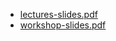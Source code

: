 - [lectures-slides.pdf](../assets/math439-lectures_1738929702895_0.pdf)
- [workshop-slides.pdf](../assets/slides_1738929861031_0.pdf)